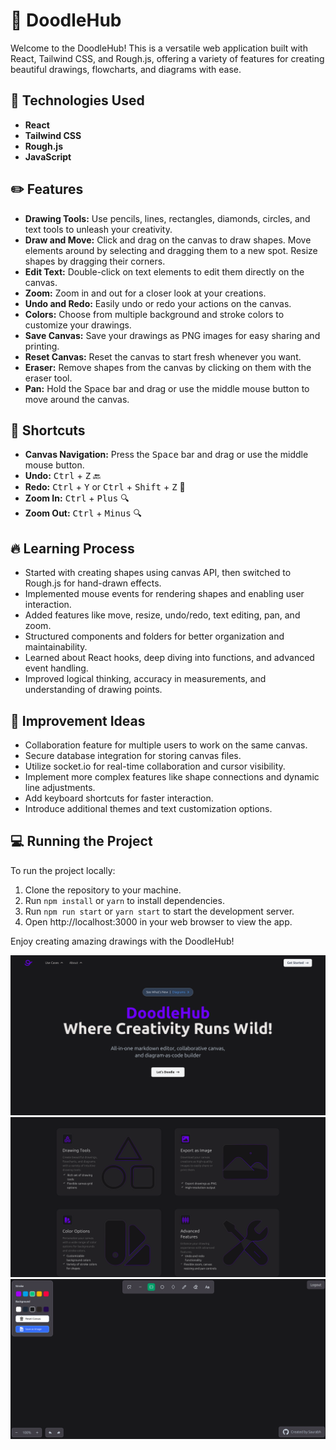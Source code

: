 # 🎨 DoodleHub

Welcome to the DoodleHub! This is a versatile web application built with React, Tailwind CSS, and Rough.js, offering a variety of features for creating beautiful drawings, flowcharts, and diagrams with ease.

## 🚀 Technologies Used
- **React**
- **Tailwind CSS**
- **Rough.js**
- **JavaScript**

## ✏️ Features
- **Drawing Tools:** Use pencils, lines, rectangles, diamonds, circles, and text tools to unleash your creativity.
- **Draw and Move:** Click and drag on the canvas to draw shapes. Move elements around by selecting and dragging them to a new spot. Resize shapes by dragging their corners.
- **Edit Text:** Double-click on text elements to edit them directly on the canvas.
- **Zoom:** Zoom in and out for a closer look at your creations.
- **Undo and Redo:** Easily undo or redo your actions on the canvas.
- **Colors:** Choose from multiple background and stroke colors to customize your drawings.
- **Save Canvas:** Save your drawings as PNG images for easy sharing and printing.
- **Reset Canvas:** Reset the canvas to start fresh whenever you want.
- **Eraser:** Remove shapes from the canvas by clicking on them with the eraser tool.
- **Pan:** Hold the Space bar and drag or use the middle mouse button to move around the canvas.

## 🚀 Shortcuts
- **Canvas Navigation:** Press the <kbd>Space</kbd> bar and drag or use the middle mouse button.
- **Undo:** <kbd>Ctrl</kbd> + <kbd>Z</kbd> 🔙
- **Redo:** <kbd>Ctrl</kbd> + <kbd>Y</kbd> or <kbd>Ctrl</kbd> + <kbd>Shift</kbd> + <kbd>Z</kbd> 🔁
- **Zoom In:** <kbd>Ctrl</kbd> + <kbd>Plus</kbd> 🔍
- **Zoom Out:** <kbd>Ctrl</kbd> + <kbd>Minus</kbd> 🔍

## 🔥 Learning Process
- Started with creating shapes using canvas API, then switched to Rough.js for hand-drawn effects.
- Implemented mouse events for rendering shapes and enabling user interaction.
- Added features like move, resize, undo/redo, text editing, pan, and zoom.
- Structured components and folders for better organization and maintainability.
- Learned about React hooks, deep diving into functions, and advanced event handling.
- Improved logical thinking, accuracy in measurements, and understanding of drawing points.

## 🌟 Improvement Ideas
- Collaboration feature for multiple users to work on the same canvas.
- Secure database integration for storing canvas files.
- Utilize socket.io for real-time collaboration and cursor visibility.
- Implement more complex features like shape connections and dynamic line adjustments.
- Add keyboard shortcuts for faster interaction.
- Introduce additional themes and text customization options.

## 💻 Running the Project
To run the project locally:
1. Clone the repository to your machine.
2. Run `npm install` or `yarn` to install dependencies.
3. Run `npm run start` or `yarn start` to start the development server.
4. Open http://localhost:3000 in your web browser to view the app.

Enjoy creating amazing drawings with the DoodleHub!

![DoodleHub Hero Section](https://github.com/Saurabh-2003/DoodleHub/blob/main/home.png)
![DoodleHub Features Section](https://github.com/Saurabh-2003/DoodleHub/blob/main/features.png)
![DoodleHub Canvas Page](https://github.com/Saurabh-2003/DoodleHub/blob/main/canvas.png)

